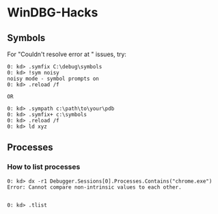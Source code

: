 # WinDBG-Hacks

## Symbols

For "Couldn't resolve error at " issues, try:  
```
0: kd> .symfix C:\debug\symbols
0: kd> !sym noisy
noisy mode - symbol prompts on
0: kd> .reload /f  

OR

0: kd> .sympath c:\path\to\your\pdb
0: kd> .symfix+ c:\symbols
0: kd> .reload /f
0: kd> ld xyz
```  


## Processes
### How to list processes  
```
0: kd> dx -r1 Debugger.Sessions[0].Processes.Contains("chrome.exe")
Error: Cannot compare non-intrinsic values to each other.  


0: kd> .tlist
```
